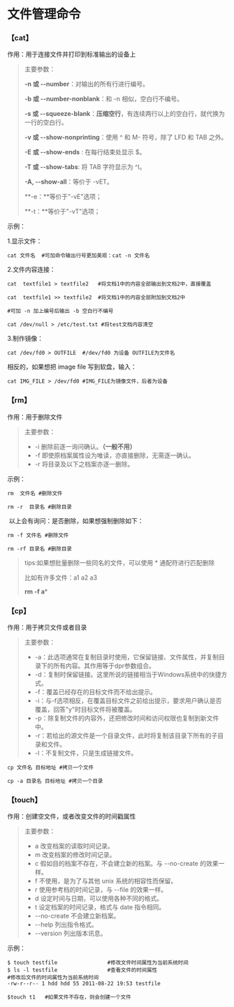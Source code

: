 # 文件管理命令

### 【cat】

作用：用于连接文件并打印到标准输出的设备上

> 主要参数：
>
> **-n 或 --number**：对输出的所有行进行编号。
>
> **-b 或 --number-nonblank**：和 -n 相似，空白行不编号。
>
> **-s 或 --squeeze-blank**：**压缩空行**，有连续两行以上的空白行，就代换为一行的空白行。
>
> **-v 或 --show-nonprinting**：使用 ^ 和 M- 符号，除了 LFD 和 TAB 之外。
>
> **-E 或 --show-ends** : 在每行结束处显示 $。
>
> **-T 或 --show-tabs**: 将 TAB 字符显示为 ^I。
>
> **-A, --show-all**：等价于 -vET。
>
> **-e：**等价于"-vE"选项；
>
> **-t：**等价于"-vT"选项；

示例：

1.显示文件：

```shell
cat 文件名  #可加命令输出行号更加美观：cat -n 文件名
```

2.文件内容连接：

```shell
cat  textfile1 > textfile2   #将文档1中的内容全部输出到文档2中，直接覆盖

cat  textfile1 >> textfile2  #将文档1中的内容全部附加到文档2中

#可加 -n 加上编号后输出 -b 空白行不编号

cat /dev/null > /etc/test.txt #将test文档内容清空
```

3.制作镜像：

```shell
cat /dev/fd0 > OUTFILE  #/dev/fd0 为设备 OUTFILE为文件名
```

相反的，如果想把 image file 写到软盘，输入：

```shell
cat IMG_FILE > /dev/fd0 #IMG_FILE为镜像文件，后者为设备
```



### 【rm】

作用：用于删除文件

> 主要参数：
>
> - -i 删除前逐一询问确认。**（一般不用）**
> - -f 即使原档案属性设为唯读，亦直接删除，无需逐一确认。
> - -r 将目录及以下之档案亦逐一删除。

示例：

```shell
rm  文件名 #删除文件

rm -r  目录名 #删除目录
```

​	以上会有询问：是否删除，如果想强制删除如下：

```shell
rm -f 文件名 #删除文件

rm -rf 目录名 #删除目录
```



> tips:如果想批量删除一些同名的文件，可以使用 * 通配符进行匹配删除
>
> 比如有许多文件：a1 a2 a3
>
> **rm -f a***



### 【cp】

作用：用于拷贝文件或者目录

> 主要参数：
>
> - -a：此选项通常在复制目录时使用，它保留链接、文件属性，并复制目录下的所有内容。其作用等于dpr参数组合。
> - -d：复制时保留链接。这里所说的链接相当于Windows系统中的快捷方式。
> - -f：覆盖已经存在的目标文件而不给出提示。
> - -i：与-f选项相反，在覆盖目标文件之前给出提示，要求用户确认是否覆盖，回答"y"时目标文件将被覆盖。
> - -p：除复制文件的内容外，还把修改时间和访问权限也复制到新文件中。
> - -r：若给出的源文件是一个目录文件，此时将复制该目录下所有的子目录和文件。
> - -l：不复制文件，只是生成链接文件。



```shell
cp 文件名 目标地址 #拷贝一个文件

cp -a 目录名 目标地址 #拷贝一个目录
```



### 【touch】

作用：创建空文件，或者改变文件的时间戳属性

> 主要参数：
>
> - a 改变档案的读取时间记录。
> - m 改变档案的修改时间记录。
> - c 假如目的档案不存在，不会建立新的档案。与 --no-create 的效果一样。
> - f 不使用，是为了与其他 unix 系统的相容性而保留。
> - r 使用参考档的时间记录，与 --file 的效果一样。
> - d 设定时间与日期，可以使用各种不同的格式。
> - t 设定档案的时间记录，格式与 date 指令相同。
> - --no-create 不会建立新档案。
> - --help 列出指令格式。
> - --version 列出版本讯息。

示例：

```shell
$ touch testfile                #修改文件时间属性为当前系统时间  
$ ls -l testfile                #查看文件的时间属性  
#修改后文件的时间属性为当前系统时间  
-rw-r--r-- 1 hdd hdd 55 2011-08-22 19:53 testfile  

$touch t1 	#如果文件不存在，则会创建一个文件
```